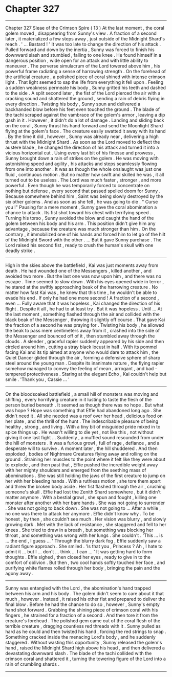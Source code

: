 
# Chapter 327


---

Chapter 327 Sieae of the Crimson Spire ( 13 )
At the last moment , the coral golem moved , disappearing from Sunny's view . A fraction of a second later , it materialized a few steps away , just outside of the Midnight Shard's reach .
' ... Bastard ! '
It was too late to change the direction of his attack . Pulled forward and down by the inertia , Sunny was forced to finish his downward slash and stumbled , falling to one knee . He found himself in a dangerous position , wide open for an attack and with little ability to maneuver .
The perverse simulacrum of the Lord towered above him , his powerful frame radiating a sense of harrowing strength . On the forehead of the artificial creature , a polished piece of coral shined with intense crimson light .
That light seemed to sap the life from everything it fell upon .
Feeling a sudden weakness permeate his body , Sunny gritted his teeth and dashed to the side . A split second later , the fist of the Lord pierced the air with a cracking sound and shattered the ground , sending a rain of debris flying in every direction .
Twisting his body , Sunny spun and delivered a backhanded blow before his feet even touched the ground . The blade of the tachi scraped against the vambrace of the golem's armor , leaving a dip gash in it .
However , it didn't do a lot of damage .
Landing and sliding back on the coral , Sunny thrust his hand forward and send the Moonlight Shard flying at the golem's face . The creature easily swatted it away with its hand .
By the time it did , however , Sunny was already near , delivering a high thrust with the Midnight Shard . As soon as the Lord moved to deflect the austere blade , he changed the direction of his attack and turned it into a vicious horizontal cut .
Using every last bit of his finesse and prowess , Sunny brought down a rain of strikes on the golem . He was moving with astonishing speed and agility , his attacks and steps seamlessly flowing from one into another . It was as though the whole onslaught was just one fluid , continuous motion .
But no matter how swift and skilled he was , it all turned out to be useless .
The Lord was much faster , stronger , and more powerful . Even though he was temporarily forced to concentrate on nothing but defense , every second that passed spelled doom for Sunny .
Because somewhere behind him , Saint was being slowly destroyed by the six other golems . And as soon as she fell , he was going to die .
" Curse you !"
Pausing for a mere moment , Sunny gave the coral abomination a chance to attack . Its fist shot toward his chest with terrifying speed .
Turning his torso , Sunny avoided the blow and caught the hand of the golem between his body and his arm . This position didn't give him any advantage , because the creature was much stronger than him .
On the contrary , it immobilized one of his hands and forced him to let go of the hilt of the Midnight Sword with the other .
… But it gave Sunny purchase .
The Lord raised his second fist , ready to crush the human's skull with one deadly strike .
***
High in the skies above the battlefield , Kai was just moments away from death . He had wounded one of the Messengers , killed another , and avoided two more .
But the last one was now upon him , and there was no escape .
Time seemed to slow down . With his eyes opened wide in terror , he stared at the swiftly approaching beak of the harrowing creature . No matter how fast Kai was , he knew that this time , he wouldn't be able to evade his end .
If only he had one more second ! A fraction of a second , even …
Fully aware that it was hopeless , Kai changed the direction of his flight . Despite it all , he had to at least try .
But it was hopeless .
Until …
At the last moment , something flashed through the air and collided with the black beak of the Messenger , throwing it slightly off course . That gave Kai the fraction of a second he was praying for .
Twisting his body , he allowed the beak to pass mere centimeters away from it , crashed into the side of the Messenger and bounced off of it , then stumbled away through the clouds .
A slender , graceful rapier suddenly appeared by his side and then circled around him , cutting a stray black locust in half . With its pommel facing Kai and its tip aimed at anyone who would dare to attack him , the Quiet Dancer glided through the air , forming a defensive sphere of sharp steel around the young man .
Despite its inanimate nature , the flying rapier somehow managed to convey the feeling of mean , arrogant , and bad - tempered protectiveness .
Staring at the elegant Echo , Kai couldn't help but smile .
'Thank you , Cassie … '
***
On the bloodsoaked battlefield , a small hill of monsters was moving and shifting , every horrifying creature in it lusting to taste the flesh of the person buried beneath .
It seemed as though there was no hope .
But what was hope ? Hope was something that Effie had abandoned long ago .
She didn't need it .
All she needed was a roof over her head , delicious food on her plate , and the thrill of the hunt . The indescribable pleasure of being healthy , strong , and living .
With a tiny bit of misguided pride mixed in to spice things up .
He wasn't willing to die yet , not like this , not without giving it one last fight ...
Suddenly , a muffled sound resounded from under the hill of monsters . It was a furious growl , full of rage , defiance , and a desperate will to survive . A moment later , the hill shuddered .
And then exploded , bodies of Nightmare Creatures flying away and rolling on the ground .
Straining her muscles to the point where it felt like they were about to explode , and then past that , Effie pushed the incredible weight away with her mighty shoulders and emerged from the seething mass of abominations .
She was still holding the jaws of the first creature to jump on her with her bleeding hands . With a ruthless motion , she tore them apart and threw the broken body aside . Her fist flashed through the air , crushing someone's skull .
Effie had lost the Zenith Shard somewhere , but it didn't matter anymore . With a bestial growl , she spun and fought , killing one monster after another with her bare hands .
She was not going to surrender . She was not going to back down . She was not going to ...
After a while , no one was there to attack her anymore . Effie didn't know why .
To be honest , by then , she couldn't see much . Her vision was blurry , and slowly growing dark .
Met with the lack of resistance , she staggered and fell to her knees . She tried to draw in a breath , but something was blocking her throat , and something was wrong with her lungs . She couldn't .
'This ... is ... the end , I guess ... '
Through the blurry dark fog , Effie suddenly saw a radiant figure approach .
She smiled .
'Is that you , Princess ? Ah , I hate to admit it … but I … don't … think ... I can ... '
It was getting hard to form thoughts . Effie sighed , then closed her eyes , ready to give in to the comfort of oblivion .
But then , two cool hands softly touched her face , and purifying white flames rolled through her body , bringing the pain and the agony away .
***
Sunny was entangled with the Lord , the abomination's hand trapped between his arm and his body . The golem didn't seem to care about it that much , however . Instead , it raised his other fist and prepared to deliver the final blow .
Before he had the chance to do so , however , Sunny's empty hand shot forward .
Grabbing the shining piece of crimson coral with his fingers , he strained for a fraction of a second .
And then tore it from the creature's forehead .
The polished gem came out of the coral flesh of the terrible creature , dragging countless red threads with it . Sunny pulled as hard as he could and then twisted his hand , forcing the red strings to snap .
Something cracked inside the menacing Lord's body , and he suddenly staggered .
Without wasting this opportunity , Sunny released the golem's hand , raised the Midnight Shard high above his head , and then delivered a devastating downward slash .
The blade of the tachi collided with the crimson coral and shattered it , turning the towering figure of the Lord into a rain of crumbling shards .

---

